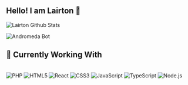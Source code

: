## Hello! I am Lairton 👾
<img align="left" alt="Lairton Github Stats" src="https://github-readme-stats-lairtons-projects.vercel.app/api?username=laiirton&show=prs,&theme=radical" />
<br clear="left"/> 

![Andromeda Bot](https://media2.giphy.com/media/v1.Y2lkPTc5MGI3NjExMTVwM2h6cmRkODh1N3F4dnozNXFheXluanlxOWwwOTlmaGNnbDMwMSZlcD12MV9pbnRlcm5hbF9naWZfYnlfaWQmY3Q9Zw/vP5gXvSXJ2olG/giphy.webp)

## 🚀 Currently Working With
<div style="display: inline_block"><br>
  <img align="center" alt="PHP" src="https://img.shields.io/badge/PHP-777BB4?style=for-the-badge&logo=php&logoColor=white" />
  <img align="center" alt="HTML5" src="https://img.shields.io/badge/HTML5-E34F26?style=for-the-badge&logo=html5&logoColor=white" />
  <img align="center" alt="React" src="https://img.shields.io/badge/React-20232A?style=for-the-badge&logo=react&logoColor=61DAFB" />
  <img align="center" alt="CSS3" src="https://img.shields.io/badge/CSS3-1572B6?style=for-the-badge&logo=css3&logoColor=white" />
  <img align="center" alt="JavaScript" src="https://img.shields.io/badge/JavaScript-F7DF1E?style=for-the-badge&logo=javascript&logoColor=black" />
  <img align="center" alt="TypeScript" src="https://img.shields.io/badge/TypeScript-007ACC?style=for-the-badge&logo=typescript&logoColor=white" />
  <img align="center" alt="Node.js" src="https://img.shields.io/badge/Node.js-43853D?style=for-the-badge&logo=node.js&logoColor=white" />
</div>
